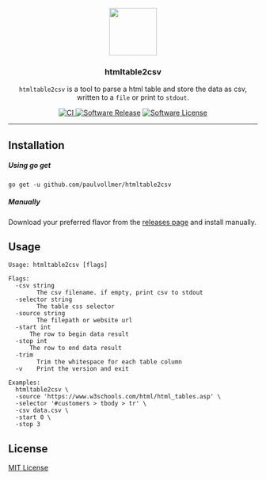 <p align="center">
  <img src="https://fonts.gstatic.com/s/i/materialicons/business/v1/24px.svg" height="96"/>
  <h3 align="center">
    htmltable2csv
  </h3>
  <p align="center">
    <code>htmltable2csv</code> is a tool to parse a html table and store the data as csv, written to a <code>file</code> or print to <code>stdout</code>.
  </p>
  <p align="center">
    <a href="https://github.com/paulvollmer/htmltable2csv/actions?query=workflow%3ACI"><img alt="CI" src="https://github.com/paulvollmer/htmltable2csv/workflows/CI/badge.svg"> </a>
    <a href="https://github.com/paulvollmer/htmltable2csv/releases"><img alt="Software Release" src="https://img.shields.io/github/v/release/paulvollmer/htmltable2csv.svg?style=flat-square"></a>
    <a href="/LICENSE"><img alt="Software License" src="https://img.shields.io/badge/license-MIT-blue.svg?style=flat-square"></a>
  </p>
</p>

---

## Installation
##### Using go get
```
go get -u github.com/paulvollmer/htmltable2csv
```

##### Manually
Download your preferred flavor from the [releases page](https://github.com/paulvollmer/htmltable2csv/releases) and install manually.

## Usage
```
Usage: htmltable2csv [flags]

Flags:
  -csv string
    	The csv filename. if empty, print csv to stdout
  -selector string
    	The table css selector
  -source string
    	The filepath or website url
  -start int
      The row to begin data result
  -stop int
      The row to end data result
  -trim
    	Trim the whitespace for each table column
  -v	Print the version and exit

Examples:
  htmltable2csv \
  -source 'https://www.w3schools.com/html/html_tables.asp' \
  -selector '#customers > tbody > tr' \
  -csv data.csv \
  -start 0 \
  -stop 3
```

## License
[MIT License](LICENSE)

